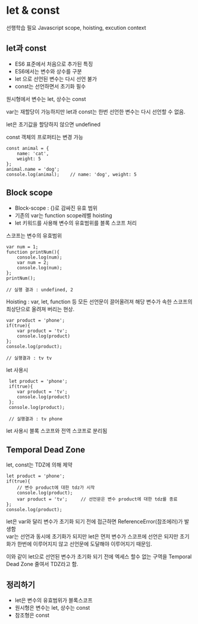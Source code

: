 # let & const

선행학습 필요 Javascript scope, hoisting, excution context

## let과 const

- ES6 표준에서 처음으로 추가된 특징
- ES6에서는 변수와 상수를 구분
- let 으로 선언된 변수는 다시 선언 불가
- const는 선언하면서 초기화 필수

원시형에서 변수는 let, 상수는 const

var는 재할당이 가능하지만 let과 const는 한번 선언한 변수는 다시 선언할 수 없음.

let은 초기값을 할당하지 않으면 undefined

const 객체의 프로퍼티는 변경 가능

    const animal = {
        name: 'cat',
        weight: 5
    };
    animal.name = 'dog';
    console.log(animal);    // name: 'dog', weight: 5
    
## Block scope

- Block-scope : {}로 감싸진 유효 범위
- 기존의 var는 function scope레벨 hoisting
- let 키워드를 사용해 변수의 유효범위를 블록 스코프 처리

스코프는 변수의 유효범위

    var num = 1;
    function printNum(){
        console.log(num);
        var num = 2;
        console.log(num);
    };
    printNum();
    
    // 실행 결과 : undefined, 2
    
Hoisting : var, let, function 등 모든 선언문이 끌어올려져 해당 변수가 속한 스코프의 최상단으로 올려져 버리는 현상.

    var product = 'phone';
    if(true){
        var product = 'tv';
        console.log(product)
    };
    console.log(product);
    
    // 실행결과 : tv tv
    
let 사용시

     let product = 'phone';
     if(true){
        var product = 'tv';
        console.log(product)
     };
     console.log(product);
     
     // 실행결과 : tv phone
     
let 사용시 블록 스코프와 전역 스코프로 분리됨

## Temporal Dead Zone

let, const는 TDZ에 의해 제약

    let product = 'phone';
    if(true){
        // 변수 product에 대한 tdz가 시작
        console.log(product);
        var product = 'tv';     // 선언문은 변수 product에 대한 tdz를 종료
    };
    console.log(product);
    
let은 var와 달리 변수가 초기화 되기 전에 접근하면 ReferenceError(참조에러)가 발생함<br>
var는 선언과 동시에 초기화가 되지만 let은 먼저 변수가 스코프에 선언은 되지만 초기화가 한번에 이루어지지 않고 선언문에 도달해야 이루어지기 때문임.

이와 같이 let으로 선언된 변수가 초기화 되기 전에 엑세스 할수 없는 구역을 Temporal Dead Zone 줄여서 TDZ라고 함.

## 정리하기

- let은 변수의 유효범위가 블록스코프
- 원시형은 변수는 let, 상수는 const
- 참조형은 const